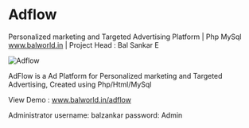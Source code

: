 # Adflow
Personalized marketing and Targeted Advertising Platform | Php MySql
www.balworld.in | Project Head : Bal Sankar E

![Adflow](https://balworld.in/images/adflow.jpg)

AdFlow is a Ad Platform for Personalized marketing and Targeted Advertising, Created using Php/Html/MySql

View Demo : www.balworld.in/adflow

Administrator 
username: balzankar
password: Admin
